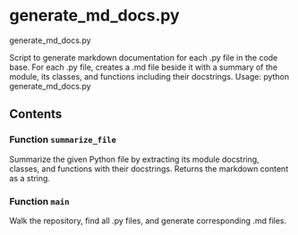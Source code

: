 # generate_md_docs.py

generate_md_docs.py

Script to generate markdown documentation for each .py file in the code base.
For each .py file, creates a .md file beside it with a summary of the module,
its classes, and functions including their docstrings.
Usage:
    python generate_md_docs.py

## Contents

### Function `summarize_file`

Summarize the given Python file by extracting its module docstring,
classes, and functions with their docstrings.
Returns the markdown content as a string.

### Function `main`

Walk the repository, find all .py files, and generate corresponding .md files.